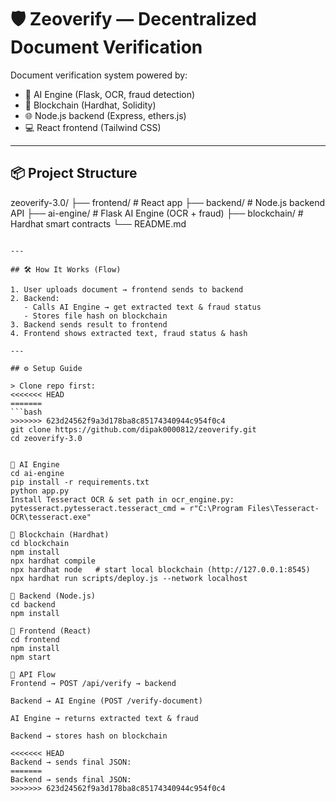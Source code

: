 # 🛡️ Zeoverify — Decentralized Document Verification

Document verification system powered by:
- 🧠 AI Engine (Flask, OCR, fraud detection)
- 🔗 Blockchain (Hardhat, Solidity)
- 🌐 Node.js backend (Express, ethers.js)
- 💻 React frontend (Tailwind CSS)

---

## 📦 Project Structure

zeoverify-3.0/
├── frontend/ # React app
├── backend/ # Node.js backend API
├── ai-engine/ # Flask AI Engine (OCR + fraud)
├── blockchain/ # Hardhat smart contracts
└── README.md
```

---

## 🛠 How It Works (Flow)

1. User uploads document → frontend sends to backend  
2. Backend:
   - Calls AI Engine → get extracted text & fraud status
   - Stores file hash on blockchain
3. Backend sends result to frontend
4. Frontend shows extracted text, fraud status & hash

---

## ⚙️ Setup Guide

> Clone repo first:
<<<<<<< HEAD
=======
```bash
>>>>>>> 623d24562f9a3d178ba8c85174340944c954f0c4
git clone https://github.com/dipak0000812/zeoverify.git
cd zeoverify-3.0


📌 AI Engine
cd ai-engine
pip install -r requirements.txt
python app.py
Install Tesseract OCR & set path in ocr_engine.py:
pytesseract.pytesseract.tesseract_cmd = r"C:\Program Files\Tesseract-OCR\tesseract.exe"

📌 Blockchain (Hardhat)
cd blockchain
npm install
npx hardhat compile
npx hardhat node   # start local blockchain (http://127.0.0.1:8545)
npx hardhat run scripts/deploy.js --network localhost

📌 Backend (Node.js)
cd backend
npm install

📌 Frontend (React)
cd frontend
npm install
npm start

🔗 API Flow
Frontend → POST /api/verify → backend

Backend → AI Engine (POST /verify-document)

AI Engine → returns extracted text & fraud

Backend → stores hash on blockchain

<<<<<<< HEAD
Backend → sends final JSON:
=======
Backend → sends final JSON:
>>>>>>> 623d24562f9a3d178ba8c85174340944c954f0c4
